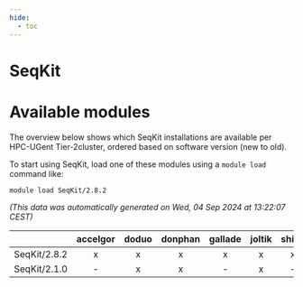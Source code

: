 ```yaml
---
hide:
  - toc
---
```


SeqKit
======

# Available modules


The overview below shows which SeqKit installations are available per HPC-UGent Tier-2cluster, ordered based on software version (new to old).

To start using SeqKit, load one of these modules using a `module load` command like:

```shell
module load SeqKit/2.8.2
```

*(This data was automatically generated on Wed, 04 Sep 2024 at 13:22:07 CEST)*  

| |accelgor|doduo|donphan|gallade|joltik|shinx|skitty|
| :---: | :---: | :---: | :---: | :---: | :---: | :---: | :---: |
|SeqKit/2.8.2|x|x|x|x|x|x|x|
|SeqKit/2.1.0|-|x|x|-|x|-|x|
